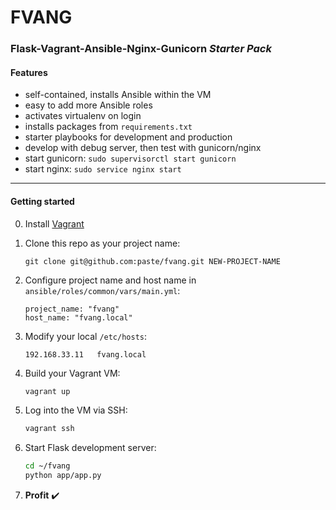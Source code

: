 FVANG
=======

### Flask-Vagrant-Ansible-Nginx-Gunicorn *Starter Pack*

#### Features
- self-contained, installs Ansible within the VM
- easy to add more Ansible roles
- activates virtualenv on login
- installs packages from `requirements.txt`
- starter playbooks for development and production
- develop with debug server, then test with gunicorn/nginx
- start gunicorn: `sudo supervisorctl start gunicorn`
- start nginx: `sudo service nginx start`

---- 

#### Getting started

0. Install [Vagrant](https://www.vagrantup.com/)

0. Clone this repo as your project name:
    ```
    git clone git@github.com:paste/fvang.git NEW-PROJECT-NAME
    ```

0. Configure project name and host name in `ansible/roles/common/vars/main.yml`:
    ```
    project_name: "fvang"
    host_name: "fvang.local"
    ```

0. Modify your local `/etc/hosts`:

    ```
    192.168.33.11   fvang.local
    ```

0. Build your Vagrant VM:

    ```sh
    vagrant up
    ```

0. Log into the VM via SSH:
    ```sh
    vagrant ssh
    ```

0. Start Flask development server:
    ```sh
    cd ~/fvang
    python app/app.py
    ```

0. **Profit** :heavy_check_mark:
